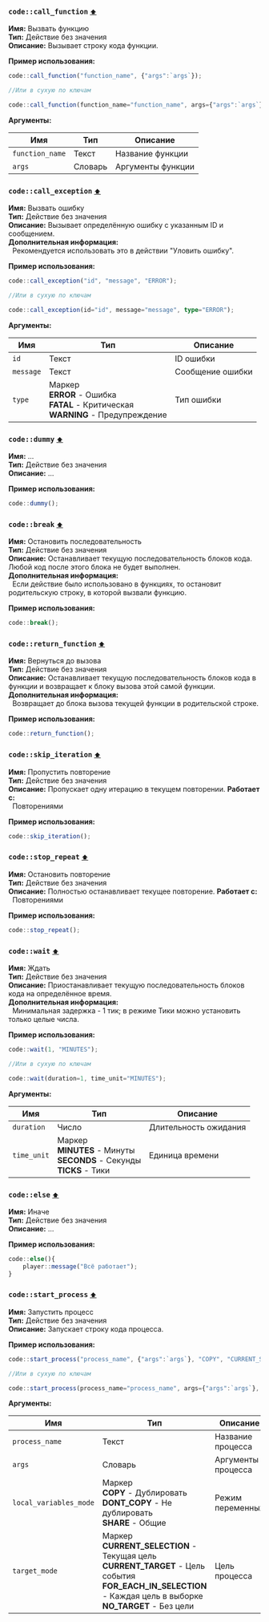 <h3 id=call_function>
  <code>code::call_function</code>
  <a href="#" style="font-size: 12px; margin-left:">⬆️</a>
</h3>

**Имя:** Вызвать функцию\
**Тип:** Действие без значения\
**Описание:** Вызывает строку кода функции.

**Пример использования:** 
```ts
code::call_function("function_name", {"args":`args`});

//Или в сухую по ключам

code::call_function(function_name="function_name", args={"args":`args`});
```

**Аргументы:**

| **Имя**         | **Тип** | **Описание**      |
| --------------- | ------- | ----------------- |
| `function_name` | Текст   | Название функции  |
| `args`          | Словарь | Аргументы функции |
<h3 id=control_call_exception>
  <code>code::call_exception</code>
  <a href="#" style="font-size: 12px; margin-left:">⬆️</a>
</h3>

**Имя:** Вызвать ошибку\
**Тип:** Действие без значения\
**Описание:** Вызывает определённую ошибку с указанным ID и сообщением.\
**Дополнительная информация:**\
&nbsp;&nbsp;Рекомендуется использовать это в действии "Уловить ошибку".

**Пример использования:** 
```ts
code::call_exception("id", "message", "ERROR");

//Или в сухую по ключам

code::call_exception(id="id", message="message", type="ERROR");
```

**Аргументы:**

| **Имя**   | **Тип**                                                                                    | **Описание**     |
| --------- | ------------------------------------------------------------------------------------------ | ---------------- |
| `id`      | Текст                                                                                      | ID ошибки        |
| `message` | Текст                                                                                      | Сообщение ошибки |
| `type`    | Маркер<br/>**ERROR** - Ошибка<br/>**FATAL** - Критическая<br/>**WARNING** - Предупреждение | Тип ошибки       |
<h3 id=control_dummy>
  <code>code::dummy</code>
  <a href="#" style="font-size: 12px; margin-left:">⬆️</a>
</h3>

**Имя:** ...\
**Тип:** Действие без значения\
**Описание:** ...

**Пример использования:** 
```ts
code::dummy();
```

<h3 id=control_end_thread>
  <code>code::break</code>
  <a href="#" style="font-size: 12px; margin-left:">⬆️</a>
</h3>

**Имя:** Остановить последовательность\
**Тип:** Действие без значения\
**Описание:** Останавливает текущую последовательность блоков кода. Любой код после этого блока не будет выполнен.\
**Дополнительная информация:**\
&nbsp;&nbsp;Если действие было использовано в функциях, то остановит родительскую строку, в которой вызвали функцию.

**Пример использования:** 
```ts
code::break();
```

<h3 id=control_return_function>
  <code>code::return_function</code>
  <a href="#" style="font-size: 12px; margin-left:">⬆️</a>
</h3>

**Имя:** Вернуться до вызова\
**Тип:** Действие без значения\
**Описание:** Останавливает текущую последовательность блоков кода в функции и возвращает к блоку вызова этой самой функции.\
**Дополнительная информация:**\
&nbsp;&nbsp;Возвращает до блока вызова текущей функции в родительской строке.

**Пример использования:** 
```ts
code::return_function();
```

<h3 id=control_skip_iteration>
  <code>code::skip_iteration</code>
  <a href="#" style="font-size: 12px; margin-left:">⬆️</a>
</h3>

**Имя:** Пропустить повторение\
**Тип:** Действие без значения\
**Описание:** Пропускает одну итерацию в текущем повторении.
**Работает с:**\
&nbsp;&nbsp;Повторениями

**Пример использования:** 
```ts
code::skip_iteration();
```

<h3 id=control_stop_repeat>
  <code>code::stop_repeat</code>
  <a href="#" style="font-size: 12px; margin-left:">⬆️</a>
</h3>

**Имя:** Остановить повторение\
**Тип:** Действие без значения\
**Описание:** Полностью останавливает текущее повторение.
**Работает с:**\
&nbsp;&nbsp;Повторениями

**Пример использования:** 
```ts
code::stop_repeat();
```

<h3 id=control_wait>
  <code>code::wait</code>
  <a href="#" style="font-size: 12px; margin-left:">⬆️</a>
</h3>

**Имя:** Ждать\
**Тип:** Действие без значения\
**Описание:** Приостанавливает текущую последовательность блоков кода на определённое время.\
**Дополнительная информация:**\
&nbsp;&nbsp;Минимальная задержка - 1 тик; в режиме Тики можно установить только целые числа.

**Пример использования:** 
```ts
code::wait(1, "MINUTES");

//Или в сухую по ключам

code::wait(duration=1, time_unit="MINUTES");
```

**Аргументы:**

| **Имя**     | **Тип**                                                                        | **Описание**          |
| ----------- | ------------------------------------------------------------------------------ | --------------------- |
| `duration`  | Число                                                                          | Длительность ожидания |
| `time_unit` | Маркер<br/>**MINUTES** - Минуты<br/>**SECONDS** - Секунды<br/>**TICKS** - Тики | Единица времени       |
<h3 id=else>
  <code>code::else</code>
  <a href="#" style="font-size: 12px; margin-left:">⬆️</a>
</h3>

**Имя:** Иначе\
**Тип:** Действие без значения\
**Описание:** ...

**Пример использования:** 
```ts
code::else(){
    player::message("Всё работает");
}
```

<h3 id=start_process>
  <code>code::start_process</code>
  <a href="#" style="font-size: 12px; margin-left:">⬆️</a>
</h3>

**Имя:** Запустить процесс\
**Тип:** Действие без значения\
**Описание:** Запускает строку кода процесса.

**Пример использования:** 
```ts
code::start_process("process_name", {"args":`args`}, "COPY", "CURRENT_SELECTION");

//Или в сухую по ключам

code::start_process(process_name="process_name", args={"args":`args`}, local_variables_mode="COPY", target_mode="CURRENT_SELECTION");
```

**Аргументы:**

| **Имя**                | **Тип**                                                                                                                                                                  | **Описание**       |
| ---------------------- | ------------------------------------------------------------------------------------------------------------------------------------------------------------------------ | ------------------ |
| `process_name`         | Текст                                                                                                                                                                    | Название процесса  |
| `args`                 | Словарь                                                                                                                                                                  | Аргументы процесса |
| `local_variables_mode` | Маркер<br/>**COPY** - Дублировать<br/>**DONT_COPY** - Не дублировать<br/>**SHARE** - Общие                                                                               | Режим переменных   |
| `target_mode`          | Маркер<br/>**CURRENT_SELECTION** - Текущая цель<br/>**CURRENT_TARGET** - Цель события<br/>**FOR_EACH_IN_SELECTION** - Каждая цель в выборке<br/>**NO_TARGET** - Без цели | Цель процесса      |
